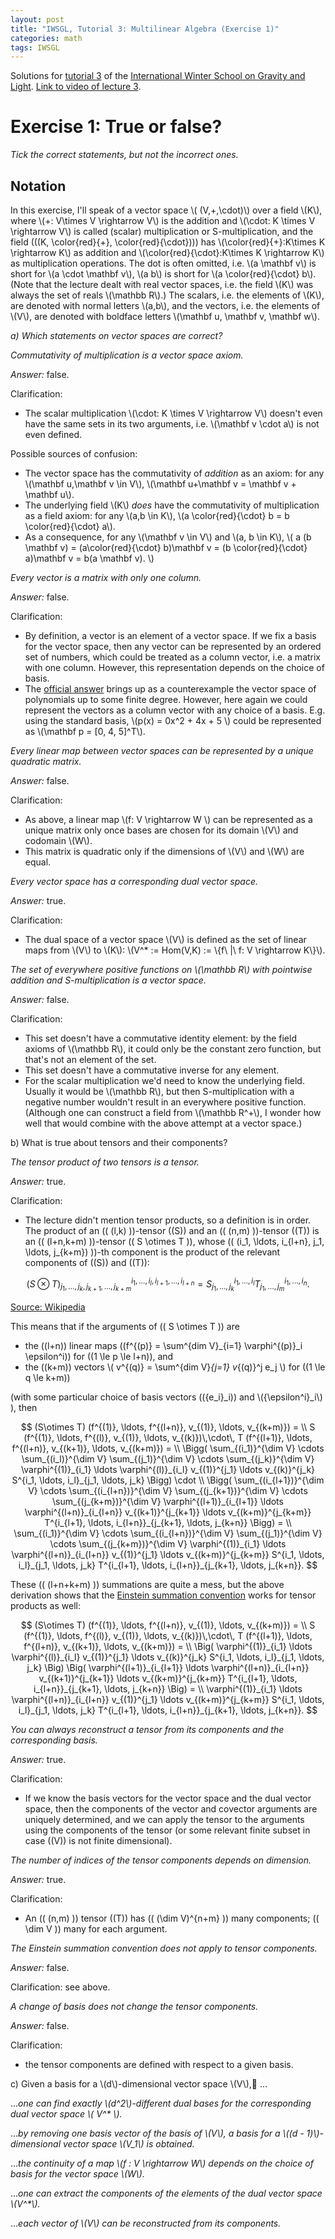 ```yaml
---
layout: post
title: "IWSGL, Tutorial 3: Multilinear Algebra (Exercise 1)"
categories: math
tags: IWSGL
---
```


Solutions for [tutorial 3](https://www.youtube.com/watch?v=5oeWX3NUhMA) of the [International Winter School on Gravity and Light](link). [Link to video of lecture 3](https://www.youtube.com/watch?v=mbv3T15nWq0).

# Exercise 1: True or false?

_Tick the correct statements, but not the incorrect ones._

## Notation

In this exercise, I'll speak of a vector space \\( (V,+,\cdot)\\) over a field \\(K\\), where \\(+: V\times V \rightarrow V\\) is the addition and \\(\cdot: K \times V \rightarrow V\\) is called (scalar) multiplication or S-multiplication, and the field (((K, \color{red}{+}, \color{red}{\cdot}))) has \\(\color{red}{+}:K\times K \rightarrow K\\) as addition and \\(\color{red}{\cdot}:K\times K \rightarrow K\\) as multiplication operations. The dot is often omitted, i.e. \\(a \mathbf v\\) is short for \\(a \cdot \mathbf v\\), \\(a b\\) is short for \\(a \color{red}{\cdot} b\\). (Note that the lecture dealt with real vector spaces, i.e. the field \\(K\\) was always the set of reals \\(\mathbb R\\).)
The scalars, i.e. the elements of \\(K\\), are denoted with normal letters \\(a,b\\), and the vectors, i.e. the elements of \\(V\\), are denoted with boldface letters \\(\mathbf u, \mathbf v, \mathbf w\\).

_a) Which statements on vector spaces are correct?_

_Commutativity of multiplication is a vector space axiom._

_Answer:_ false.

Clarification:
 - The scalar multiplication \\(\cdot: K \times V \rightarrow V\\) doesn't even have the same sets in its two arguments, i.e. \\(\mathbf v \cdot a\\) is not even defined.

Possible sources of confusion:
 - The vector space has the commutativity of _addition_ as an axiom: for any \\(\mathbf u,\mathbf v \in V\\), \\(\mathbf u+\mathbf v = \mathbf v + \mathbf u\\).
 - The underlying field \\(K\\) _does_ have the commutativity of multiplication as a field axiom: for any \\(a,b \in K\\), \\(a \color{red}{\cdot} b = b \color{red}{\cdot} a\\).
 - As a consequence, for any \\(\mathbf v \in V\\) and \\(a, b \in K\\),
 \\(
 a (b \mathbf v) = (a\color{red}{\cdot} b)\mathbf v = (b \color{red}{\cdot} a)\mathbf v = b(a \mathbf v).
 \\)

_Every vector is a matrix with only one column._

_Answer:_ false.

Clarification:
 - By definition, a vector is an element of a vector space. If we fix a basis for the vector space, then any vector can be represented by an ordered set of numbers, which could be treated as a column vector, i.e. a matrix with one column. However, this representation depends on the choice of basis.
 - The [official answer](https://youtu.be/5oeWX3NUhMA?t=1m10s) brings up as a counterexample the vector space of polynomials up to some finite degree. However, here again we could represent the vectors as a column vector with any choice of a basis. E.g. using the standard basis, \\(p(x) = 0x^2 + 4x + 5 \\) could be represented as \\(\mathbf p = [0, 4, 5]^T\\).

<!-- TODO: 1:09 For 1aii the video brings up as the vector space of polynomials up to some finite degree a counterexample. However, we could represent the vectors as a column vector with any choice of a basis. E.g. using the standard basis, \\(p(x) = 0x^2 + 4x + 5 \\) could be represented as \\(\mathbf p = [0, 4, 5]^T\\).

Am I missing something, or is the counterexample wrong?

My reason for why it's false: -->

_Every linear map between vector spaces can be represented by a unique quadratic matrix._

_Answer:_ false.

Clarification:
 - As above, a linear map \\(f: V \rightarrow W \\) can be represented as a unique matrix only once bases are chosen for its domain \\(V\\) and codomain \\(W\\).
 - This matrix is quadratic only if the dimensions of \\(V\\) and \\(W\\) are equal.

_Every vector space has a corresponding dual vector space._

_Answer:_ true.

Clarification:
 - The dual space of a vector space \\(V\\) is defined as the set of linear maps from \\(V\\) to \\(K\\): \\(V^* := Hom(V,K) := \\{f\ \|\ f: V \rightarrow K\\}\\).

_The set of everywhere positive functions on \\(\mathbb R\\) with pointwise addition and S-multiplication is a vector space._

_Answer:_ false.

Clarification:
 - This set doesn't have a commutative identity element: by the field axioms of \\(\mathbb R\\), it could only be the constant zero function, but that's not an element of the set.
 - This set doesn't have a commutative inverse for any element.
 - For the scalar multiplication we'd need to know the underlying field. Usually it would be \\(\mathbb R\\), but then S-multiplication with a negative number wouldn't result in an everywhere positive function. (Although one can construct a field from \\(\mathbb R^+\\), I wonder how well that would combine with the above attempt at a vector space.)

b) What is true about tensors and their components?

_The tensor product of two tensors is a tensor._

_Answer:_ true.

Clarification:
 - The lecture didn't mention tensor products, so a definition is in order. The product of an (( (l,k) ))-tensor ((S)) and an (( (n,m) ))-tensor ((T)) is an (( (l+n,k+m) ))-tensor (( S \otimes T )), whose (( (i_1, \ldots, i_{l+n}, j_1, \ldots, j_{k+m}) ))-th component is the product of the relevant components of ((S)) and ((T)):

$$
 (S \otimes T)^{i_1, \ldots, i_l, i_{l+1}, \ldots, i_{l+n}}_ {j_1, \ldots, j_k, j_{k+1}, \ldots, j_{k+m} } =
   S^{i_1, \ldots, i_l}_ {j_1, \ldots, j_k}
   T^{i_{1}, \ldots, i_{n}}_ {j_{1}, \ldots, j_{m}}.
$$

[Source: Wikipedia](https://en.wikipedia.org/wiki/Tensor#Tensor_product)

This means that if the arguments of (( S \otimes T )) are
 - the ((l+n)) linear maps ((f^{(p)} = \sum^{dim V}_{i=1} \varphi^{(p)}_i \epsilon^i)) for ((1 \le p \le l+n)), and
 - the ((k+m)) vectors \\( v^{(q)} = \sum^{dim V}_{j=1} v_{(q)}^j e_j \\) for ((1 \le q \le k+m))

(with some particular choice of basis vectors ((\{e_i\}_i)) and \\(\{\epsilon^i\}_i\\) ), then

$$
(S\otimes T) (f^{(1)}, \ldots, f^{(l+n)}, v_{(1)}, \ldots, v_{(k+m)}) = \\
  S (f^{(1)}, \ldots, f^{(l)}, v_{(1)}, \ldots, v_{(k)})\,\cdot\,
  T (f^{(l+1)}, \ldots, f^{(l+n)}, v_{(k+1)}, \ldots, v_{(k+m)}) = \\
  \Bigg(
      \sum_{(i_1)}^{\dim V} \cdots \sum_{(i_l)}^{\dim V}
      \sum_{(j_1)}^{\dim V} \cdots \sum_{(j_k)}^{\dim V}
      \varphi^{(1)}_{i_1} \ldots \varphi^{(l)}_{i_l}
      v_{(1)}^{j_1} \ldots v_{(k)}^{j_k}
      S^{i_1, \ldots, i_l}_{j_1, \ldots, j_k}
  \Bigg) \cdot \\
  \Bigg(
      \sum_{(i_{l+1})}^{\dim V} \cdots \sum_{(i_{l+n})}^{\dim V}
      \sum_{(j_{k+1})}^{\dim V} \cdots \sum_{(j_{k+m})}^{\dim V}
      \varphi^{(l+1)}_{i_{l+1}} \ldots \varphi^{(l+n)}_{i_{l+n}}
      v_{(k+1)}^{j_{k+1}} \ldots v_{(k+m)}^{j_{k+m}}
      T^{i_{l+1}, \ldots, i_{l+n}}_{j_{k+1}, \ldots, j_{k+n}}
  \Bigg) = \\
      \sum_{(i_1)}^{\dim V} \cdots \sum_{(i_{l+n})}^{\dim V}
      \sum_{(j_1)}^{\dim V} \cdots \sum_{(j_{k+m})}^{\dim V}
      \varphi^{(1)}_{i_1} \ldots \varphi^{(l+n)}_{i_{l+n}}
      v_{(1)}^{j_1} \ldots v_{(k+m)}^{j_{k+m}}
      S^{i_1, \ldots, i_l}_{j_1, \ldots, j_k}
      T^{i_{l+1}, \ldots, i_{l+n}}_{j_{k+1}, \ldots, j_{k+n}}.
$$

These (( (l+n+k+m) )) summations are quite a mess, but the above derivation shows that the [Einstein summation convention](http://mathworld.wolfram.com/EinsteinSummation.html) works for tensor products as well:

$$
(S\otimes T) (f^{(1)}, \ldots, f^{(l+n)}, v_{(1)}, \ldots, v_{(k+m)}) = \\
  S (f^{(1)}, \ldots, f^{(l)}, v_{(1)}, \ldots, v_{(k)})\,\cdot\,
  T (f^{(l+1)}, \ldots, f^{(l+n)}, v_{(k+1)}, \ldots, v_{(k+m)}) = \\
  \Big(
      \varphi^{(1)}_{i_1} \ldots \varphi^{(l)}_{i_l}
      v_{(1)}^{j_1} \ldots v_{(k)}^{j_k}
      S^{i_1, \ldots, i_l}_{j_1, \ldots, j_k}
  \Big)
  \Big(
      \varphi^{(l+1)}_{i_{l+1}} \ldots \varphi^{(l+n)}_{i_{l+n}}
      v_{(k+1)}^{j_{k+1}} \ldots v_{(k+m)}^{j_{k+m}}
      T^{i_{l+1}, \ldots, i_{l+n}}_{j_{k+1}, \ldots, j_{k+n}}
  \Big) = \\
      \varphi^{(1)}_{i_1} \ldots \varphi^{(l+n)}_{i_{l+n}}
      v_{(1)}^{j_1} \ldots v_{(k+m)}^{j_{k+m}}
      S^{i_1, \ldots, i_l}_{j_1, \ldots, j_k}
      T^{i_{l+1}, \ldots, i_{l+n}}_{j_{k+1}, \ldots, j_{k+n}}.
$$

_You can always reconstruct a tensor from its components and the corresponding basis._

_Answer:_ true.

Clarification:
 - If we know the basis vectors for the vector space and the dual vector space, then the components of the vector and covector arguments are uniquely determined, and we can apply the tensor to the arguments using the components of the tensor (or some relevant finite subset in case ((V)) is not finite dimensional).

_The number of indices of the tensor components depends on dimension._

_Answer:_ true.

Clarification:
 - An (( (n,m) )) tensor ((T)) has (( (\dim V)^{n+m} )) many components; (( \dim V )) many for each argument.

_The Einstein summation convention does not apply to tensor components._

_Answer:_ false.

Clarification: see above.

_A change of basis does not change the tensor components._

_Answer:_ false.

Clarification:
 - the tensor components are defined with respect to a given basis.

c) Given a basis for a \\(d\\)-dimensional vector space \\(V\\),􏲽 ...

..._one can find exactly \\(d^2\\)-different dual bases for the corresponding dual vector space \\( V^* \\)._

..._by removing one basis vector of the basis of \\(V\\), a basis for a \\((d - 1)\\)-dimensional vector space \\(V_1\\) is obtained._

..._the continuity of a map \\(f : V \rightarrow W\\) depends on the choice of basis for the vector space \\(W\\)._

..._one can extract the components of the elements of the dual vector space \\(V^*\\)._

..._each vector of \\(V\\) can be reconstructed from its components._
